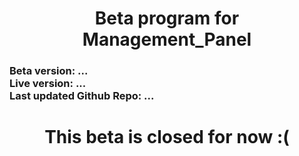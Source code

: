 <h1 align="center">Beta program for Management_Panel</h1>

<h3>
Beta version: ...<br>
Live version: ...<br>
Last updated Github Repo: ...<br>
</h3>
<h1 align="center">This beta is closed for now :(</h1>
<h4>

</h4>
